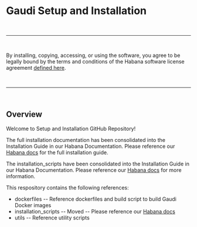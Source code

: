 # Gaudi Setup and Installation

<br />

---

<br />

By installing, copying, accessing, or using the software, you agree to be legally bound by the terms and conditions of the Habana software license agreement [defined here](https://habana.ai/habana-outbound-software-license-agreement/).

<br />

---

<br />

## Overview

Welcome to Setup and Installation GitHub Repository!

The full installation documentation has been consolidated into the Installation Guide in our Habana Documentation. Please reference our [Habana docs](https://docs.habana.ai/en/latest/Installation_Guide/GAUDI_Installation_Guide.html) for the full installation guide.

The installation_scripts have been consolidated into the Installation Guide in our Habana Documentation. Please reference our [Habana docs](https://docs.habana.ai/en/latest/Installation_Guide/Bare_Metal_Fresh_OS.html#set-up-synapseai-sw-stack) for more information.

This respository contains the following references:
  - dockerfiles -- Reference dockerfiles and build script to build Gaudi Docker images
  - installation_scripts -- Moved -- Please reference our [Habana docs](https://docs.habana.ai/en/latest/Installation_Guide/Bare_Metal_Fresh_OS.html#set-up-synapseai-sw-stack)
  - utils -- Reference utility scripts